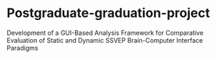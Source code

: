 # Postgraduate-graduation-project
Development of a GUI-Based Analysis Framework for Comparative Evaluation of Static and Dynamic SSVEP Brain-Computer Interface Paradigms
